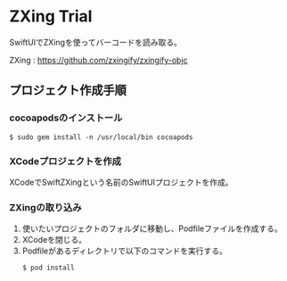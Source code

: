 # ZXing Trial

SwiftUIでZXingを使ってバーコードを読み取る。

ZXing : https://github.com/zxingify/zxingify-objc

## プロジェクト作成手順

### cocoapodsのインストール

```
$ sudo gem install -n /usr/local/bin cocoapods
```

### XCodeプロジェクトを作成

XCodeでSwiftZXingという名前のSwiftUIプロジェクトを作成。

### ZXingの取り込み

1. 使いたいプロジェクトのフォルダに移動し、Podfileファイルを作成する。
1. XCodeを閉じる。
1. Podfileがあるディレクトリで以下のコマンドを実行する。
    ```
    $ pod install
    ```
